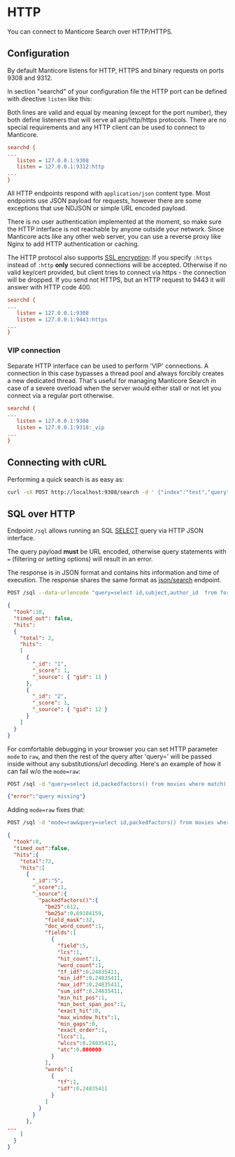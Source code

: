 # HTTP

You can connect to Manticore Search over HTTP/HTTPS.

## Configuration
<!-- example HTTP -->
By default Manticore listens for HTTP, HTTPS and binary requests on ports 9308 and 9312.

In section "searchd" of your configuration file the HTTP port can be defined with directive `listen` like this:

Both lines are valid and equal by meaning (except for the port number), they both define listeners that will serve all api/http/https protocols. There are no special requirements and any HTTP client can be used to connect to Manticore.

<!-- request HTTP -->
```ini
searchd {
...
   listen = 127.0.0.1:9308
   listen = 127.0.0.1:9312:http
...
}
```
<!-- end -->

All HTTP endpoints respond with `application/json` content type. Most endpoints use JSON payload for requests, however there are some exceptions that use NDJSON or simple URL encoded payload.

There is no user authentication implemented at the moment, so make sure the HTTP interface is not reachable by anyone outside your network. Since Manticore acts like any other web server, you can use a reverse proxy like Nginx to add HTTP  authentication or caching.

<!-- example HTTPS -->
The HTTP protocol also supports [SSL encryption](../Security/SSL.md):
If you specify `:https` instead of `:http` **only** secured connections will be accepted. Otherwise if no valid key/cert provided, but client tries to connect via https - the connection will be dropped. If you send not HTTPS, but an HTTP request to 9443 it will answer with HTTP code 400.

<!-- request HTTPS -->
```ini
searchd {
...
   listen = 127.0.0.1:9308
   listen = 127.0.0.1:9443:https
...
}
```
<!-- end -->

### VIP connection
<!-- example VIP -->
Separate HTTP interface can be used to perform 'VIP' connections. A connection in this case bypasses a thread pool and always forcibly creates a new dedicated thread. That's useful for managing Manticore Search in case of a severe overload when the server would either stall or not let you connect via a regular port otherwise.

<!-- request VIP -->
```ini
searchd {
...
   listen = 127.0.0.1:9308
   listen = 127.0.0.1:9318:_vip
...
}
```
<!-- end -->

## Connecting with cURL
<!-- example CURL -->
Performing a quick search is as easy as:

<!-- request CURL -->
```bash
curl -sX POST http://localhost:9308/search -d ' {"index":"test","query":{"match":{"title":"keyword"}}}'
```
<!-- end -->

## SQL over HTTP
<!-- example SQL_over_HTTP -->
Endpoint `/sql` allows running an SQL [SELECT](../Searching/Full_text_matching/Basic_usage.md#SQL) query via HTTP JSON interface.

The query payload **must** be URL encoded, otherwise query statements with `=` (filtering or setting options) will result in an error.

The response is in JSON format and contains hits information and time of execution. The response shares the same format as [json/search](../Searching/Full_text_matching/Basic_usage.md#HTTP) endpoint.

<!-- request HTTP -->
```bash
POST /sql --data-urlencode "query=select id,subject,author_id  from forum where match('@subject php manticore') group by author_id order by id desc limit 0,5"
```

<!-- response HTTP -->
```json
{
  "took":10,
  "timed_out": false,
  "hits":
  {
    "total": 2,
    "hits":
    [
      {
        "_id": "1",
        "_score": 1,
        "_source": { "gid": 11 }
      },
      {
        "_id": "2",
        "_score": 1,
        "_source": { "gid": 12 }
      }
    ]
  }
}
```

<!-- end -->

<!-- example SQL_over_HTTP_2 -->
For comfortable debugging in your browser you can set HTTP parameter `mode` to `raw`, and then the rest of the query after 'query=' will be passed inside without any substitutions/url decoding. Here's an example of how it can fail w/o the `mode=raw`:

<!-- request HTTP -->
```bash
POST /sql -d "query=select id,packedfactors() from movies where match('star') option ranker=expr('1')"
```
<!-- response HTTP -->
```json
{"error":"query missing"}
```
<!-- end -->

<!-- example SQL_over_HTTP_3 -->
Adding `mode=raw` fixes that:

<!-- request HTTP -->
```bash
POST /sql -d "mode=raw&query=select id,packedfactors() from movies where match('star') option ranker=expr('1')"
```

<!-- response HTTP -->
```json
{
  "took":0,
  "timed_out":false,
  "hits":{
    "total":72,
    "hits":[
      {
        "_id":"5",
        "_score":1,
        "_source":{
          "packedfactors()":{
            "bm25":612,
            "bm25a":0.69104159,
            "field_mask":32,
            "doc_word_count":1,
            "fields":[
              {
                "field":5,
                "lcs":1,
                "hit_count":1,
                "word_count":1,
                "tf_idf":0.24835411,
                "min_idf":0.24835411,
                "max_idf":0.24835411,
                "sum_idf":0.24835411,
                "min_hit_pos":1,
                "min_best_span_pos":1,
                "exact_hit":0,
                "max_window_hits":1,
                "min_gaps":0,
                "exact_order":1,
                "lccs":1,
                "wlccs":0.24835411,
                "atc":0.000000
              }
            ],
            "words":[
              {
                "tf":1,
                "idf":0.24835411
              }
            ]
          }
        }
      },
...
    ]
  }
}
```
<!-- end -->
